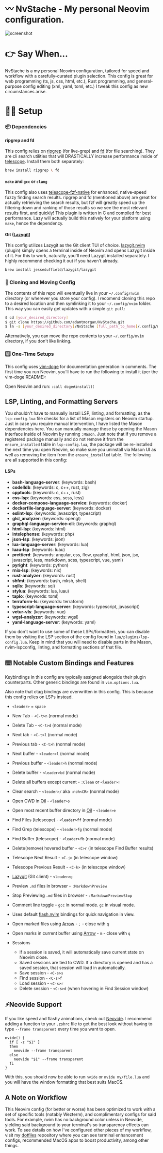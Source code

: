# 〰️ NvStache - My personal Neovim configuration.

![screenshot](screenshot.png)

# 👉 Say When...

NvStache is a my personal Neovim configuration, tailored for speed and workflow with a carefully-curated plugin selection.
This config is great for web programming (ts, js, css, html, etc.), Rust programming, and general-purpose config editing (xml, yaml, toml, etc.)
I tweak this config as new circumstances arise.

# 👨‍💻 Setup

### 📦 Dependencies

#### ripgrep and fd

This config relies on [ripgrep](https://github.com/BurntSushi/ripgrep) (for live-grep) and [fd](https://github.com/sharkdp/fd) (for file searching).
They are cli search utilities that will DRASTICALLY increase performance inside of [telescope](https://github.com/nvim-telescope/telescope.nvim).
Install them both separately:

```bash
brew install ripgrep \ fd
```

#### `make` and `gcc` or `clang`

This config also uses [telescope-fzf-native](https://github.com/nvim-telescope/telescope-fzf-native.nvim) for enhanced, native-speed fuzzy finding search results.
ripgrep and fd (mentioned above) are great for actually retrieiving the search results, but fzf will greatly speed up the filtering down and ranking of those results so
we see the most relevant results first, and quickly! This plugin is written in C and compiled for best performance. Lazy will actually build this natively for your platform using `make`, hence the dependency.

#### Git ([Lazygit](https://github.com/jesseduffield/lazygit))

This config utilizes Lazygit as the Git client TUI of choice. [lazygit.nvim](https://github.com/kdheepak/lazygit.nvim) (plugin) simply opens a terminal inside of Neovim and opens Lazygit inside of it. For this to work, naturally, you'll need Lazygit installed separately. I highly recommend checking it out if you haven't already.

```bash
brew install jesseduffield/lazygit/lazygit
```

### 🚚 Cloning and Moving Config

The contents of this repo will eventually live in your `~/.config/nvim` directory (or wherever you store your config). I recomend cloning this repo to a desired location and then symlinking it to your `~/.config/nvim` folder. This way you can easily get updates with a simple `git pull`:

```bash
$ cd [your_desired_directory]
$ git clone https://github.com/adamtmorgan/NvStache.git
$ ln -s [your_desired_directory]/NvStache [full_path_to_home]/.config/nvim
```

Alternatively, you can move the repo contents to your `~/.config/nvim` directory, if you don't like linking.

### 1️⃣ One-Time Setups

This config uses [vim-doge](https://github.com/kkoomen/vim-doge) for documentation generation in comments. The first time you run Neovim, you'll have to run the following to install it (per the vim-doge README):

Open Neovim and run:
`:call doge#install()`

## LSP, Linting, and Formatting Servers

You shouldn't have to manually install LSP, linting, and formatting, as the `lsp-config.lua` file checks for a list of Mason registers on Neovim startup. Just in case you require manual intervention, I have listed the Mason dependencies here. You can manually manage these by opening the Mason interface inside of Neovim by running `:Mason`. Just note that if you remove a registered package manually and do not remove it from the `ensure_installed` table in `lsp-config.lua`, the package will be re-installed the next time you open Neovim, so make sure you uninstall via Mason UI as well as removing the item from the `ensure_installed` table. The following are all supported in this config:

#### LSPs

- **bash-language-server**: (keywords: bash)
- **codelldb**: (keywords: c, c++, rust, zig)
- **cpptools**: (keywords: c, c++, rust)
- **css-lsp**: (keywords: css, scss, less)
- **docker-compose-language-service**: (keywords: docker)
- **dockerfile-language-server**: (keywords: docker)
- **eslint-lsp**: (keywords: javascript, typescript)
- **glsl_analyzer**: (keywords: opengl)
- **graphql-language-service-cli**: (keywords: graphql)
- **html-lsp**: (keywords: html)
- **intelephense**: (keywords: php)
- **json-lsp**: (keywords: json)
- **lua-language-server**: (keywords: lua)
- **luau-lsp**: (keywords: luau)
- **prettierd**: (keywords: angular, css, flow, graphql, html, json, jsx, javascript, less, markdown, scss, typescript, vue, yaml)
- **pyright**: (keywords: python)
- **rnix-lsp**: (keywords: nix)
- **rust-analyzer**: (keywords: rust)
- **shfmt**: (keywords: bash, mksh, shell)
- **sqlls**: (keywords: sql)
- **stylua**: (keywords: lua, luau)
- **taplo**: (keywords: toml)
- **terraform-ls**: (keywords: terraform)
- **typescript-language-server**: (keywords: typescript, javascript)
- **vetur-vls**: (keywords: vue)
- **wgsl-analyzer**: (keywords: wgsl)
- **yaml-language-server**: (keywords: yaml)

If you don't want to use some of these LSPs/formatters, you can disable
them by visiting the LSP section of the config found in
`lua/plugins/lsp-config.lua`. Keep in mind that you will need to
disable parts in the Mason, nvim-lspconfig, linting, and formatting
sections of that file.

## ⌨️ Notable Custom Bindings and Features

Keybindings in this config are typically assigned
alongside their plugin counterparts. Other generic bindings
are found in `vim.options.lua`.

Also note that ctag bindings are overwritten in this config.
This is because this config relies on LSPs instead.

- `<leader>` = `space`

- New Tab - `<C-t>n` (normal mode)

- Delete Tab - `<C-t>d` (normal mode)

- Next tab - `<C-t>l` (normal mode)

- Previous tab - `<C-t>h` (normal mode)

- Next buffer - `<leader>l` (normal mode)

- Previous buffer - `<leader>h` (normal mode)

- Delete buffer - `<leader>bd` (normal mode)

- Delete all buffers except current - `:Clean` or `<leader>!`

- Clear search - `<leader>/` aka `:noh<CR>` (normal mode)

- Open CWD in [Oil](https://github.com/stevearc/oil.nvim) - `<leader>o`

- Open most recent buffer directory in [Oil](https://github.com/stevearc/oil.nvim) - `<leader>e`

- Find Files (telescope) - `<leader>ff` (normal mode)

- Find Grep (telescope) - `<leader>fg` (normal mode)

- Find Buffer (telescope) - `<leader>fb` (normal mode)

- Delete(remove) hovered buffer - `<C>r` (in telescope Find Buffer results)

- Telescope Next Result - `<C-j>` (in telescope window)

- Telescope Previous Result - `<C-k>` (in telescope window)

- [Lazygit](https://github.com/jesseduffield/lazygit) (Git client) - `<leader>g`

- Preview `.md` files in browser - `:MarkdownPreview`

- Stop Previewing `.md` files in browser - `:MarkdownPreviewStop`

- Comment line toggle - `gcc` in normal mode. `gc` in visual mode.

- Uses default [flash.nvim](https://github.com/folke/flash.nvim) bindings for quick navigation in view.

- Open marked files using [Arrow](https://github.com/otavioschwanck/arrow.nvim) - `;` - close with `q`

- Open marks in current buffer using [Arrow](https://github.com/otavioschwanck/arrow.nvim) - `m` - close with `q`

- Sessions
  - If a session is saved, it will automatically save current state on Neovim close.
  - Saved sessions are tied to CWD. If a directory is opened and has a saved session, that session will load in automatically.
  - Save session - `<C-s>s`
  - Find session - `<C-s>f`
  - Load session - `<C-s>r`
  - Delete session - `<C-s>d` (when hovering in Find Session window)

## ⚡Neovide Support

If you like speed and flashy animations, check out [Neovide](https://neovide.dev/).
I recommend adding a function to your `.zshrc` file to get the best look without having to type `--frame transparent` every time you want to open.

```bash[.zshrc]
nvide() {
  if [ -z "$1" ]
  then
    neovide --frame transparent
  else
    neovide "$1" --frame transparent
  fi
}
```

With this, you should now be able to run `nvide` or `nvide my/file.lua` and you will have the window formatting that best suits MacOS.

## A Note on Workflow

This Neovim config (for better or worse) has been optimized to work with a set of specific tools (notably Wezterm), and complimentary configs for said tools. For example, nvim has no background color unless in Neovide, yielding said background to your terminal's so transparency effects can work. To see details on how I've configured other pieces of my workflow, visit my [dotfiles](https://github.com/adamtmorgan/dotfiles) repository where you can see terminal enhancement configs, recommended MacOS apps to boost productivity, among other things.
